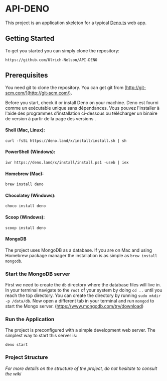 # API-DENO

This project is an application skeleton for a typical [Deno.ts](https://deno.land/) web app.

## Getting Started
To get you started you can simply clone the repository:

```
https://github.com/Ulrich-Nelson/API-DENO
```

## Prerequisites
You need git to clone the repository. You can get git from
[http://git-scm.com/](http://git-scm.com/).

Before you start, check it or install Deno on your machine.
Deno est fourni comme un exécutable unique sans dépendances. Vous pouvez l'installer à l'aide des programmes d'installation ci-dessous ou télécharger un binaire de version à partir de la page des versions .


#### Shell (Mac, Linux):

```
curl -fsSL https://deno.land/x/install/install.sh | sh
```

#### PowerShell (Windows):

```
iwr https://deno.land/x/install/install.ps1 -useb | iex
```

#### Homebrew (Mac):

```
brew install deno
```

#### Chocolatey (Windows):

```
choco install deno
```


#### Scoop (Windows):

```
scoop install deno
```

#### MongoDB
The project uses MongoDB as a database. If you are on Mac and using Homebrew package manager the installation is as simple as `brew install mongodb`.


### Start the MongoDB server
First we need to create the `db` directory where the database files will live in. In your terminal navigate to the `root` of your system by doing `cd ..` until you reach the top directory. You can create the directory by running `sudo mkdir -p /data/db`. Now open a different tab in your terminal and run `mongod` to start the Mongo server.
(https://www.mongodb.com/try/download)

### Run the Application

The project is preconfigured with a simple development web server. The simplest way to start this server is:

    deno start



### Project Structure

*For more details on the structure of the project, do not hesitate to consult the wiki*
